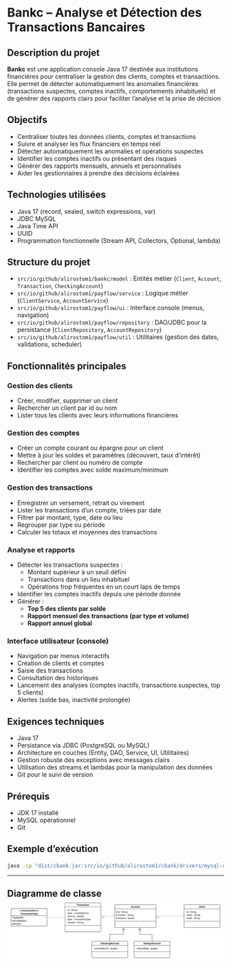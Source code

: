# Bankc – Analyse et Détection des Transactions Bancaires

## Description du projet

**Bankc** est une application console Java 17 destinée aux institutions financières pour centraliser la gestion des clients, comptes et transactions.
Elle permet de détecter automatiquement les anomalies financières (transactions suspectes, comptes inactifs, comportements inhabituels) et de générer des rapports clairs pour faciliter l’analyse et la prise de décision

## Objectifs

- Centraliser toutes les données clients, comptes et transactions
- Suivre et analyser les flux financiers en temps réel
- Détecter automatiquement les anomalies et opérations suspectes
- Identifier les comptes inactifs ou présentant des risques
- Générer des rapports mensuels, annuels et personnalisés
- Aider les gestionnaires à prendre des décisions éclairées

## Technologies utilisées

- Java 17 (record, sealed, switch expressions, var)
- JDBC MySQL
- Java Time API
- UUID
- Programmation fonctionnelle (Stream API, Collectors, Optional, lambda)



## Structure du projet

- `src/io/github/alirostom1/bankc/model` : Entités métier (`Client`, `Account`, `Transaction`, `CheckingAccount`)
- `src/io/github/alirostom1/payflow/service` : Logique métier (`ClientService`, `AccountService`)
- `src/io/github/alirostom1/payflow/ui` : Interface console (menus, navigation)
- `src/io/github/alirostom1/payflow/repository` : DAO/JDBC pour la persistance (`ClientRepository`, `AccountRepository`)
- `src/io/github/alirostom1/payflow/util` : Utilitaires (gestion des dates, validations, scheduler)

## Fonctionnalités principales

### Gestion des clients
- Créer, modifier, supprimer un client  
- Rechercher un client par id ou nom  
- Lister tous les clients avec leurs informations financières  

### Gestion des comptes
- Créer un compte courant ou épargne pour un client  
- Mettre à jour les soldes et paramètres (découvert, taux d’intérêt)  
- Rechercher par client ou numéro de compte  
- Identifier les comptes avec solde maximum/minimum  

### Gestion des transactions
- Enregistrer un versement, retrait ou virement  
- Lister les transactions d’un compte, triées par date  
- Filtrer par montant, type, date ou lieu  
- Regrouper par type ou période  
- Calculer les totaux et moyennes des transactions  

### Analyse et rapports
- Détecter les transactions suspectes :  
  - Montant supérieur à un seuil défini  
  - Transactions dans un lieu inhabituel  
  - Opérations trop fréquentes en un court laps de temps  
- Identifier les comptes inactifs depuis une période donnée  
- Générer :  
  - **Top 5 des clients par solde**  
  - **Rapport mensuel des transactions (par type et volume)**  
  - **Rapport annuel global**  

### Interface utilisateur (console)
- Navigation par menus interactifs  
- Création de clients et comptes  
- Saisie des transactions  
- Consultation des historiques  
- Lancement des analyses (comptes inactifs, transactions suspectes, top 5 clients)  
- Alertes (solde bas, inactivité prolongée)  

## Exigences techniques

- Java 17  
- Persistance via JDBC (PostgreSQL ou MySQL)  
- Architecture en couches (Entity, DAO, Service, UI, Utilitaires)  
- Gestion robuste des exceptions avec messages clairs  
- Utilisation des streams et lambdas pour la manipulation des données  
- Git pour le suivi de version  

## Prérequis

- JDK 17 installé
- MySQL opérationnel
- Git

## Exemple d’exécution

```bash
java -cp "dist/cbank.jar:src/io/github/alirostom1/cbank/drivers/mysql-connector-j-9.3.0.jar" io.github.alirostom1.cbank.Main
```

---

**Diagramme de classe**
![class diagram](https://github.com/alirostom1/Bank-C/blob/develop/docs/diagrams/bankC.png)
---
